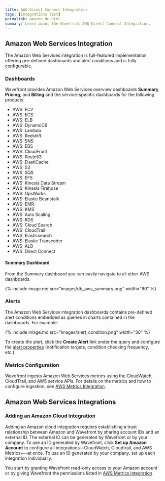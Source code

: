```yaml
---
title: AWS Direct Connect Integration
tags: [integrations list]
permalink: amazon_dc.html
summary: Learn about the Wavefront AWS Direct Connect Integration.
---
```

## Amazon Web Services Integration

The Amazon Web Services integration is full-featured implementation offering pre-defined dashboards and alert conditions and is fully configurable.

### Dashboards

Wavefront provides Amazon Web Services overview dashboards **Summary**, **Pricing**, and **Billing** and the service-specific dashboards for the following products:

- AWS: EC2
- AWS: ECS
- AWS: ELB
- AWS: DynamoDB
- AWS: Lambda
- AWS: Redshift
- AWS: SNS
- AWS: EBS
- AWS: CloudFront
- AWS: Route53
- AWS: ElastiCache
- AWS: S3
- AWS: SQS
- AWS: EFS
- AWS: Kinesis Data Stream
- AWS: Kinesis Firehose
- AWS: OpsWorks
- AWS: Elastic Beanstalk
- AWS: EMR
- AWS: KMS
- AWS: Auto Scaling
- AWS: RDS
- AWS: Cloud Search
- AWS: CloudTrail
- AWS: Elasticsearch
- AWS: Elastic Transcoder
- AWS: ALB
- AWS: Direct Connect

#### Summary Dashboard

<p>From the Summary dashboard you can easily navigate to all other AWS dashboards.</p>

{% include image.md src="images/db_aws_summary.png" width="80" %}

### Alerts

The Amazon Web Services integration dashboards contains pre-defined alert conditions embedded as queries in charts contained in the dashboards. For example:

{% include image.md src="images/alert_condition.png" width="30" %}

To create the alert, click the **Create Alert** link under the query and configure the [alert properties](https://docs.wavefront.com/alerts_managing.html#creating-an-alert) (notification targets, condition checking frequency, etc.).

### Metrics Configuration

Wavefront ingests Amazon Web Services metrics using the CloudWatch, CloudTrail, and AWS service APIs. For details on the metrics and how to configure ingestion, see [AWS Metrics Integration](https://docs.wavefront.com/integrations_aws_metrics.html).

## Amazon Web Services Integrations



### Adding an Amazon Cloud Integration

Adding an Amazon cloud integration requires establishing a trust relationship between Amazon and Wavefront by sharing account IDs and an external ID. The external ID can be generated by Wavefront or by your company. To use an ID generated by Wavefront, click **Set up Amazon Account** to configure all integrations&mdash;CloudWatch, Cloudtrail, and AWS Metrics+&mdash;at once. To use an ID generated by your company, set up each integration individually.

You start by granting Wavefront read-only access to your Amazon account or by giving Wavefront the permissions listed in [AWS Metrics Integration](https://docs.wavefront.com/integrations_aws_metrics.html).


